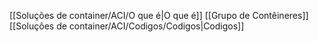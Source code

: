 [[Soluções de container/ACI/O que é|O que é]]
[[Grupo de Contêineres]]
[[Soluções de container/ACI/Codigos/Codigos|Codigos]]